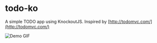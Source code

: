 # todo-ko
A simple TODO app using KnockoutJS. Inspired by [http://todomvc.com/](http://todomvc.com/)

![Demo GIF](http://i.imgur.com/i1xwHie.gifv)
